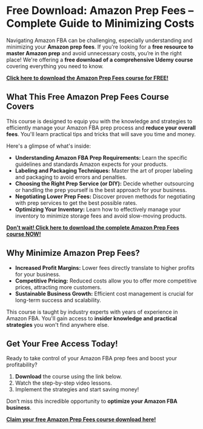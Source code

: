 # Free Download: Amazon Prep Fees – Complete Guide to Minimizing Costs

Navigating Amazon FBA can be challenging, especially understanding and minimizing your **Amazon prep fees**. If you're looking for a **free resource to master Amazon prep** and avoid unnecessary costs, you’re in the right place! We're offering a **free download of a comprehensive Udemy course** covering everything you need to know.

[**Click here to download the Amazon Prep Fees course for FREE!**](https://udemywork.com/amazon-prep-fees)

## What This Free Amazon Prep Fees Course Covers

This course is designed to equip you with the knowledge and strategies to efficiently manage your Amazon FBA prep process and **reduce your overall fees**. You'll learn practical tips and tricks that will save you time and money.

Here's a glimpse of what's inside:

*   **Understanding Amazon FBA Prep Requirements:** Learn the specific guidelines and standards Amazon expects for your products.
*   **Labeling and Packaging Techniques:** Master the art of proper labeling and packaging to avoid errors and penalties.
*   **Choosing the Right Prep Service (or DIY):** Decide whether outsourcing or handling the prep yourself is the best approach for your business.
*   **Negotiating Lower Prep Fees:** Discover proven methods for negotiating with prep services to get the best possible rates.
*   **Optimizing Your Inventory:** Learn how to effectively manage your inventory to minimize storage fees and avoid slow-moving products.

[**Don't wait! Click here to download the complete Amazon Prep Fees course NOW!**](https://udemywork.com/amazon-prep-fees)

## Why Minimize Amazon Prep Fees?

*   **Increased Profit Margins:** Lower fees directly translate to higher profits for your business.
*   **Competitive Pricing:** Reduced costs allow you to offer more competitive prices, attracting more customers.
*   **Sustainable Business Growth:** Efficient cost management is crucial for long-term success and scalability.

This course is taught by industry experts with years of experience in Amazon FBA. You'll gain access to **insider knowledge and practical strategies** you won't find anywhere else.

## Get Your Free Access Today!

Ready to take control of your Amazon FBA prep fees and boost your profitability?

1.  **Download** the course using the link below.
2.  Watch the step-by-step video lessons.
3.  Implement the strategies and start saving money!

Don’t miss this incredible opportunity to **optimize your Amazon FBA business**.

[**Claim your free Amazon Prep Fees course download here!**](https://udemywork.com/amazon-prep-fees)
